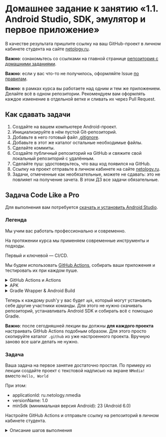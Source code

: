 # Домашнее задание к занятию «1.1. Android Studio, SDK, эмулятор и первое приложение»

В качестве результата пришлите ссылку на ваш GitHub-проект в личном кабинете студента на сайте [netology.ru](https://netology.ru).

**Важно**: ознакомьтесь со ссылками на главной странице [репозитория с домашними заданиями](../README.md).

**Важно**: если у вас что-то не получилось, оформляйте Issue [по правилам](../report-requirements.md).

**Важно**: в рамках курса вы работаете над одним и тем же приложением. Делайте всё в одном репозитории. Рекомендуем вам оформлять каждое изменение в отдельной ветке и сливать их через Pull Request.

## Как сдавать задачи

1. Создайте на вашем компьютере Android-проект.
1. Инициализируйте в нём пустой Git-репозиторий.
1. Добавьте в него готовый файл [.gitignore](../.gitignore).
1. Добавьте в этот же каталог остальные необходимые файлы.
1. Сделайте коммиты.
1. Создайте публичный репозиторий на GitHub и свяжите свой локальный репозиторий с удалённым.
1. Сделайте пуш: удостоверьтесь, что ваш код появился на GitHub.
1. Ссылку на проект отправьте в личном кабинете на сайте [netology.ru](https://netology.ru).
1. Задачи, отмеченные как необязательные, можете не сдавать: это не повлияет на получение зачета. В этом ДЗ все задачи обязательные.

## Задача Code Like a Pro

Для выполнения вам потребуется [скачать и установить Android Studio](https://github.com/netology-code/guides/blob/master/android/android_studio/instruction1.md).

### Легенда

Мы учим вас работать профессионально и современно.

На протяжении курса мы применяем современные инструменты и подходы.

Первый и ключевой — CI/CD.

Мы будем использовать [GitHub Actions](https://github.com/features/actions), собирать ваши приложения и тестировать их при каждом пуше.

<details>
<summary>GitHub Actions и Actions</summary>

В GitHub Actions по наступлению определённых событий запускают worker'ы. В них вы можете производить разные операции: собирать код, запускать автотесты и т.д.

Для некоторых операций есть готовые Actions — скрипты, которые автоматизируют часть работ:

1. «Checkout» — клонирование репозитория в worker
1. Публикация файлов из worker'а

За клонирование отвечает [Checkout](https://github.com/marketplace/actions/checkout), за публикацию - [Upload a Build Artifact](https://github.com/marketplace/actions/upload-a-build-artifact).

Они описываются в yaml-файле в формате:
```yaml
- name: Имя шага
  uses: actions/checkout@v2 # или actions/upload-artifact@v3
  with:
    # набор опций, специфичный для конкретного Action'а
```
</details>

<details>
<summary>APK</summary>

APK (Android Package) - файл с расширением `.apk`, в который собирается приложение для дальнейшего распространения: Google Play или установки вручную. Получить мы его можем с помощью инструментов Android SDK.

Получив apk-файл, его можно перенести в окошко эмулятора простым Drag-and-Drop'ом, установив для использования.

Наша цель - получить этот apk-файл. Как это сделать - читайте в разделе про Gradle Wrapper и Android Build.
</details>

<details>
<summary>Gradle Wrapper & Android Build</summary>

Мы уже знакомы с Gradle по лекциям Kotlin. Gradle - инструмент управления проектом.

В рамках Gradle определяются задачи, которые можно выполнять с кодом проекта: сборка, тестирование и т.д.

Gradle нужно устанавливать отдельно. Но для упрощения задачи есть [Gradle Wrapper](https://docs.gradle.org/current/userguide/gradle_wrapper.html) - скрипт, который поставляется вместе с вашим проектом и сам при необходимости скачивает Gradle и запускает его. Он находится в файле `gradlew` (Linux/Mac) и `gradlew.bat` (Windows).

Когда вы запускаете `gradlew build`, скрипт проверяет, скачан ли Gradle. Если нет, то скачивает, а потом сам вызывает Gradle.

Иногда файл `gradlew` нельзя запустить из-за проблем с правами. Поэтому нужна дополнительная команда, чтобы это исправить. В проектах на Koltin это выглядело так:

```yaml
- name: Grant execute permission for gradlew
  run: chmod +x gradlew
- name: Build with Gradle
  run: ./gradlew build --info
```

Мы сделаем так же. В результате успешной сборки появятся необходимые файлы: один для отладки - debug apk, второй для релиза - release apk. На этом этапе нас интересует debug-пакет. Его мы и зальём как артефакт сборки при помощи соответствующего action'а.

Вы можете столкнуться с ошибкой вида:
```
BUILD FAILED in 42s
License for package Android SDK Build-Tools 30.0.2 accepted.
Preparing "Install Android SDK Build-Tools 30.0.2 (revision: 30.0.2)".
Warning: Failed to read or create install properties file.
##[error]Process completed with exit code 1.
```

Это может произойти, если в вашем `build.gradle` в `buildToolsVersion` указана версия, которая ещё не доступна в конкретном worker'е. [Список доступных в Ubuntu 18.04](https://github.com/actions/virtual-environments/blob/main/images/linux/Ubuntu1804-README.md)). GitHub Actions не обновляет ПО день в день, поэтому при необходимости понизьте версию в своём `build.gradle` до той, которая доступна в worker'е.
</details>

Теперь к каждому push'у у вас будет `apk`, который могут установить себе другие участники команды. Для этого не нужно скачивать репозиторий, устанавливать Android SDK и собирать всё с помощью Gradle.

**Важно**: после сегодняшней лекции вы должны **для каждого проекта** настраивать GitHub Actions подобным образом. Для этого просто скопируйте каталог `.github` из уже настроенного проекта. Вручную заново все шаги делать не нужно.

### Задача

Ваша задача на первое занятие достаточно простая. По примеру из лекции создайте проект с текстовой надписью на экране `NMedia!` вместо `Hello, World`

При этом:
* applicationId: ru.netology.nmedia
* versionName: 1.0
* minSdk (минимальная версия Android): 23 (Android 6.0)

Настройте GitHub Actions и отправьте ссылку на репозиторий в личном кабинете студента.

<details>
<summary>Описание шагов выполнения</summary>

1\. Публикуете свой проект на GitHub.

2\. Переходите на вкладку Actions и выбираете любой:

![](pic/actions.png)

3\. Заменяете содержимое на следующее (о предназначении читайте в разделе Справка выше):

```yaml
name: CI

on:
  push:
    branches: '*'
  pull_request:
    branches: '*'

jobs:
  build:
    runs-on: ubuntu-20.04

    steps:
      - name: Checkout Code
        uses: actions/checkout@v3

      - name: Build
        run: |
          chmod +x ./gradlew
          ./gradlew build

      - name: Upload Build Artifact
        uses: actions/upload-artifact@v3
        with:
          name: app-debug.apk
          path: app/build/outputs/apk/debug/app-debug.apk
```

4\. Убедитесь, что сборка прошла успешно и в артефактах появился `app-debug.apk`:

![](pic/build.png)

[Пример настроенного проекта](https://github.com/netology-code/and2ci).

</details>
